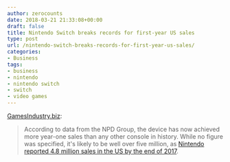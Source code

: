 ```yaml
---
author: zerocounts
date: 2018-03-21 21:33:08+00:00
draft: false
title: Nintendo Switch breaks records for first-year US sales
type: post
url: /nintendo-switch-breaks-records-for-first-year-us-sales/
categories:
- Business
tags:
- business
- nintendo
- nintendo switch
- switch
- video games
---
```


[GamesIndustry.biz](https://www.gamesindustry.biz/articles/2018-03-21-nintendo-switch-breaks-records-for-first-year-us-sales):

> According to data from the NPD Group, the device has now achieved more year-one sales than any other console in history. While no figure was specified, it's likely to be well over five million, as [Nintendo reported 4.8 million sales in the US by the end of 2017](https://www.gamesindustry.biz/articles/2018-01-04-nintendo-switch-becomes-fastest-selling-console-in-us-history).
